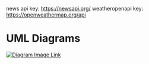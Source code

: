 news api key: https://newsapi.org/ 
weatheropenapi key: https://openweathermap.org/api 
# UML Diagrams
[![Diagram Image Link](https://tinyurl.com/yla6ccgk)](https://tinyurl.com/yla6ccgk)<!--![Diagram Image Link](./uml.puml)-->